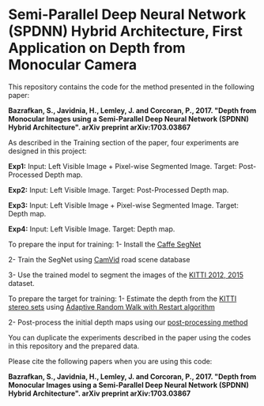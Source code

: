 # Semi-Parallel Deep Neural Network (SPDNN) Hybrid Architecture, First Application on Depth from Monocular Camera
This repository contains the code for the method presented in the following paper:

**Bazrafkan, S., Javidnia, H., Lemley, J. and Corcoran, P., 2017. "Depth from Monocular Images using a Semi-Parallel Deep Neural Network (SPDNN) Hybrid Architecture". arXiv preprint arXiv:1703.03867**


As described in the Training section of the paper, four experiments are designed in this project:

**Exp1:** Input: Left Visible Image + Pixel-wise Segmented Image. Target: Post-Processed Depth map.

**Exp2:** Input: Left Visible Image. Target: Post-Processed Depth map.

**Exp3:** Input: Left Visible Image + Pixel-wise Segmented Image. Target: Depth map.

**Exp4:** Input: Left Visible Image. Target: Depth map.

To prepare the input for training:
1- Install the [Caffe SegNet](https://github.com/alexgkendall/caffe-segnet)

2- Train the SegNet using [CamVid](http://mi.eng.cam.ac.uk/research/projects/VideoRec/CamVid/) road scene database

3- Use the trained model to segment the images of the [KITTI 2012, 2015](http://www.cvlibs.net/datasets/kitti/eval_stereo.php) dataset.

To prepare the target for training:
1- Estimate the depth from the [KITTI stereo sets](http://www.cvlibs.net/datasets/kitti/eval_stereo.php) using [Adaptive Random Walk with Restart algorithm](https://www.sciencedirect.com/science/article/pii/S0262885615000104)

2- Post-process the initial depth maps using our [post-processing method](https://github.com/hosseinjavidnia/Post-Processing-ARWR)

You can duplicate the experiments described in the paper using the codes in this repository and the prepared data.


Please cite the following papers when you are using this code:

**Bazrafkan, S., Javidnia, H., Lemley, J. and Corcoran, P., 2017. "Depth from Monocular Images using a Semi-Parallel Deep Neural Network (SPDNN) Hybrid Architecture". arXiv preprint arXiv:1703.03867**
